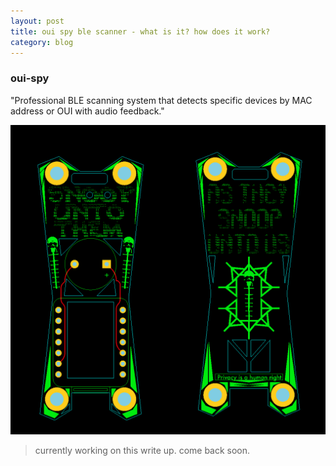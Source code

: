 ```yaml
---
layout: post
title: oui spy ble scanner - what is it? how does it work?
category: blog
---
```


### oui-spy

"Professional BLE scanning system that detects specific devices by MAC address or OUI with audio feedback."

![image](/assets/images/ouispy.png)

> currently working on this write up. 
come back soon. 


